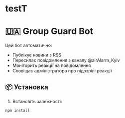 # testT
# 🇺🇦 Group Guard Bot

Цей бот автоматично:

- Публікує новини з RSS
- Пересилає повідомлення з каналу @airAlarm_Kyiv
- Моніторить реакції на повідомлення
- Сповіщає адміністратора про підозрілі реакції

## 📦 Установка

1. Встановіть залежності:
```bash
npm install
